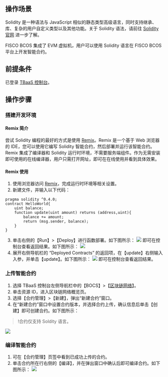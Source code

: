 ## 操作场景
Solidity 是一种语法与 JavaScript 相似的静态类型高级语言，同时支持继承、库、复杂的用户自定义类型以及其他功能。关于 Solidity 语法，请前往 [Solidity 官网](https://solidity-cn.readthedocs.io/zh/develop/) 进一步了解。

FISCO BCOS 集成了 EVM 虚拟机，用户可以使用 Solidity 语言在 FISCO BCOS 平台上开发智能合约。

## 前提条件
已登录 [TBaaS 控制台](https://console.cloud.tencent.com/tbaas)。


## 操作步骤
### 搭建开发环境
#### Remix 简介
尝试 Solidity 编程的最好的方式是使用 [Remix](https://remix.ethereum.org/)。Remix 是一个基于 Web 浏览器的 IDE，您可以使用它编写 Solidity 智能合约，然后部署并运行该智能合约。
Remix 集成了编译器和 Solidity 运行时环境，不需要服务端组件。作为无需安装即可使用的在线编译器，用户只需打开网址，即可在在线使用并看到具体效果。

#### Remix 使用
1. 使用浏览器访问 [Remix](https://remix.ethereum.org/)，完成运行时环境等相关设置。
2. 新建文件，并输入以下代码：
```solidity
pragma solidity ^0.4.0;
contract HelloWorld{
    uint balance;
    function update(uint amount) returns (address,uint){
        balance += amount;
        return (msg.sender, balance);
    }
}
```
3. 单击右侧的【Run】>【Deploy】进行函数部署。如下图所示：
![](https://main.qcloudimg.com/raw/a71b0cfa9ed2592b6486a41332d1b1ce.png)
即可在控制台查看返回结果。如下图所示：
![](https://main.qcloudimg.com/raw/754f30cf262f43d37568d2cd2bd7fc0b.png)
4. 展开右侧导航栏的 “Deployed Contracts” 的返回项，在【update】右侧输入入参，并单击【update】。如下图所示：
![](https://main.qcloudimg.com/raw/3ec28f12cf11742999187ff4282b7970.png)
即可在控制台查看返回结果。


### 上传智能合约
1. 选择 TBaaS 控制台左侧导航栏中的【BOCS】>【[区块链网络](https://console.cloud.tencent.com/tbaas/bcos/deploy)】。
2. 单击资源 ID，进入区块链网络概览页。
3. 选择【合约管理】>【新建】，弹出“新建合约”窗口。
4. 在“新建合约”窗口中设置合约版本，并选择合约上传，确认信息后单击【创建】即可创建合约。如下图所示：
>!合约仅支持 Soldity 语言。
>
![](https://main.qcloudimg.com/raw/a5eee3cc6b7b1478608083aad9fd8ffe.png)

### 编译智能合约
1. 可在【合约管理】页签中看到已成功上传的合约。
2. 单击合约所在行右侧的【编译】，并在弹出窗口中确认后即可编译合约。如下图所示：
![](https://main.qcloudimg.com/raw/13b47ad362cd7365a149b78970868d81.png)

